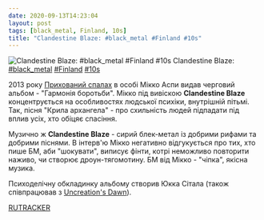 ```yaml
---
date: 2020-09-13T14:23:04
layout: post
tags: [black_metal, Finland, 10s]
title: "Clandestine Blaze: #black_metal #Finland #10s"
---
```

![Clandestine Blaze: #black_metal #Finland #10s](https://res.cloudinary.com/vast-space-unexplored/image/upload/photos/photo_1050_13-09-2020_14-23-04.jpg)
Clandestine Blaze: [#black_metal](/tags/#black_metal) [#Finland](/tags/#Finland) [#10s](/tags/#10s)

2013 року [Прихований спалах](/2020-01-07-clandestine-blaze--black-metal-finland-00s) в особі Мікко Аспи видав черговий альбом - &quot;Гармонія боротьби&quot;. Мікко під вивіскою **Clandestine Blaze** концентрується на особливостях людської психіки, внутрішній пітьмі. Так, пісня &quot;Крила архангела&quot; - про схильність людей підпадати під вплив усіх, хто обіцяє спасіння.

Музично ж **Clandestine Blaze** - сирий блек-метал із добрими рифами та добрими піснями. В інтерв&#39;ю Мікко негативно відгукується про тих, хто пише БМ, аби &quot;шокувати&quot;, виписує фінти, котрі неможливо повторити наживо, чи створює дроун-тягомотину. БМ від Мікко - &quot;чіпка&quot;, якісна музика.

Психоделічну обкладинку альбому створив Юкка Сітала (також співпрацював з [Uncreation&#39;s Dawn](/2020-01-03-uncreations-dawn--black-metal-finland-00s)).

[RUTRACKER](https://rutracker.org/forum/viewtopic.php?t=4455927)